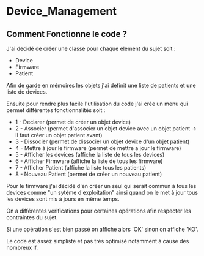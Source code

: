 # Device_Management

## Comment Fonctionne le code ?

J'ai decidé de créer une classe pour chaque element du sujet soit :
  * Device
  * Firmware
  * Patient

Afin de garde en mémoires les objets j'ai definit une liste de patients et une liste de devices.

Ensuite pour rendre plus facile l'utilisation du code j'ai crée un menu qui permet différentes fonctionnalités soit :
  * 1 - Declarer (permet de créer un objet device)
  * 2 - Associer (permet d'associer un objet device avec un objet patient -> il faut créer un objet patient avant)
  * 3 - Dissocier (permet de dissocier un objet device d'un objet patient)
  * 4 - Mettre à jour le firmware (permet de mettre a jour le firmware)
  * 5 - Afficher les devices (affiche la liste de tous les devices)
  * 6 - Afficher Firmware (affiche la liste de tous les firmware)
  * 7 - Afficher Patient (affiche la liste tous les patients)
  * 8 - Nouveau Patient (permet de créer un nouveau patient)
  
Pour le firmware j'ai décidé d'en créer un seul qui serait commun à tous les devices comme "un sytème d'exploitation" 
ainsi quand on le met à jour tous les devices sont mis à jours en même temps.

On a différentes verifications pour certaines opérations afin respecter les contraintes du sujet.

Si une opération s'est bien passé on affiche alors 'OK' sinon on affiche 'KO'.

Le code est assez simpliste et pas très optimisé notamment à cause des nombreux if.
